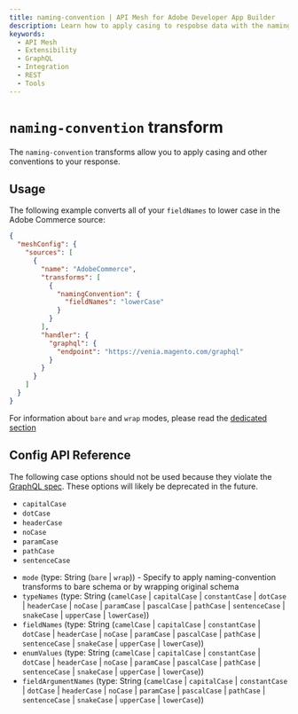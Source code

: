 ```yaml
---
title: naming-convention | API Mesh for Adobe Developer App Builder
description: Learn how to apply casing to respobse data with the naming-convention transform.
keywords:
  - API Mesh
  - Extensibility
  - GraphQL
  - Integration
  - REST
  - Tools
---
```


# `naming-convention` transform

The `naming-convention` transforms allow you to apply casing and other conventions to your response.

## Usage

The following example converts all of your `fieldNames` to lower case in the Adobe Commerce source:

```JSON
{
  "meshConfig": {
    "sources": [
      {
        "name": "AdobeCommerce",
        "transforms": [
          {
            "namingConvention": {
              "fieldNames": "lowerCase"
            }
          }
        ],
        "handler": {
          "graphql": {
            "endpoint": "https://venia.magento.com/graphql"
          }
        }
      }
    ]
  }
}
```

<InlineAlert variant="info" slots="text"/>

For information about `bare` and `wrap` modes, please read the [dedicated section](index.md#two-different-modes)

## Config API Reference

<InlineAlert variant="info" slots="text"/>

<p>
The following case options should not be used because they violate the <a href="https://spec.graphql.org/October2021/#sec-Names)">GraphQL spec</a>. These options will likely be deprecated in the future.

- `capitalCase`
- `dotCase`
- `headerCase`
- `noCase`
- `paramCase`
- `pathCase`
- `sentenceCase`

</p>

-  `mode` (type: String (`bare` | `wrap`)) - Specify to apply naming-convention transforms to bare schema or by wrapping original schema
-  `typeNames` (type: String (`camelCase` | `capitalCase` | `constantCase` | `dotCase` | `headerCase` | `noCase` | `paramCase` | `pascalCase` | `pathCase` | `sentenceCase` | `snakeCase` | `upperCase` | `lowerCase`))
-  `fieldNames` (type: String (`camelCase` | `capitalCase` | `constantCase` | `dotCase` | `headerCase` | `noCase` | `paramCase` | `pascalCase` | `pathCase` | `sentenceCase` | `snakeCase` | `upperCase` | `lowerCase`))
-  `enumValues` (type: String (`camelCase` | `capitalCase` | `constantCase` | `dotCase` | `headerCase` | `noCase` | `paramCase` | `pascalCase` | `pathCase` | `sentenceCase` | `snakeCase` | `upperCase` | `lowerCase`))
-  `fieldArgumentNames` (type: String (`camelCase` | `capitalCase` | `constantCase` | `dotCase` | `headerCase` | `noCase` | `paramCase` | `pascalCase` | `pathCase` | `sentenceCase` | `snakeCase` | `upperCase` | `lowerCase`))
